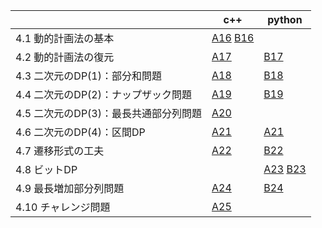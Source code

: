 |  | c++ | python |
| ---- | ---- | ---- |
| 4.1 動的計画法の基本 | [A16](A16_Dungeon1.cpp) [B16](B16_Frog1.cpp) |  |
| 4.2 動的計画法の復元 | [A17](A17_Dungeon2.cpp) | [B17](B17_Frog1-with-Restoration.py) |
| 4.3 二次元のDP(1)：部分和問題 | [A18](A18_SubsetSum.cpp) | [B18](B18_SubsetSum-with-Restoration.py) |
| 4.4 二次元のDP(2)：ナップザック問題 | [A19](A19_Knapsack1.cpp) | [B19](B19_Knapsack2.py) |
| 4.5 二次元のDP(3)：最長共通部分列問題 | [A20](A20_LCS.cpp) |  |
| 4.6 二次元のDP(4)：区間DP | [A21](A21_BlockGame.cpp) | [A21](A21_BlockGame.py) |
| 4.7 遷移形式の工夫 | [A22](A22_Sugoroku.cpp) | [B22](B22_Dungeon1.py) |
| 4.8 ビットDP |  | [A23](A23_AllFree.py) [B23](B23_TravelingSalesmanProblem.py) |
| 4.9 最長増加部分列問題 | [A24](A24_LIS.cpp) | [B24](B24_ManyBoxes.py) |
| 4.10 チャレンジ問題 | [A25](A25_Number-of-Routes.cpp) |  |